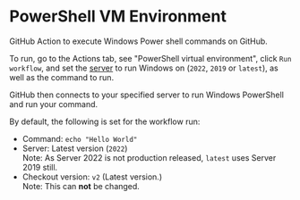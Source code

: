 # PowerShell VM Environment
GitHub Action to execute Windows Power shell commands on GitHub.

To run, go to the Actions tab, see "PowerShell virtual environment", click `Run workflow`, and set the [server](https://docs.github.com/en/actions/using-github-hosted-runners/about-github-hosted-runners#supported-runners-and-hardware-resources) to run Windows on (`2022`, `2019` or `latest`), as well as the command to run.

GitHub then connects to your specified server to run Windows PowerShell and run your command.

By default, the following is set for the workflow run:
* Command: `echo "Hello World"`
* Server: Latest version (`2022`)<br>Note: As Server 2022 is not production released, `latest` uses Server 2019 still.
* Checkout version: `v2` (Latest version.)<br>Note: This can **not** be changed.

